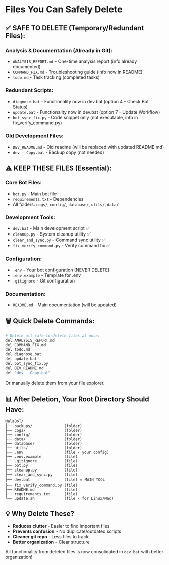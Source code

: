 # Files You Can Safely Delete

## ✅ SAFE TO DELETE (Temporary/Redundant Files):

### Analysis & Documentation (Already in Git):
- `ANALYSIS_REPORT.md` - One-time analysis report (info already documented)
- `COMMAND_FIX.md` - Troubleshooting guide (info now in README)
- `todo.md` - Task tracking (completed tasks)

### Redundant Scripts:
- `diagnose.bat` - Functionality now in dev.bat (option 4 - Check Bot Status)
- `update.bat` - Functionality now in dev.bat (option 7 - Update Workflow)
- `bot_sync_fix.py` - Code snippet only (not executable, info in fix_verify_command.py)

### Old Development Files:
- `DEV_README.md` - Old readme (will be replaced with updated README.md)
- `dev - Copy.bat` - Backup copy (not needed)

## ⚠️ KEEP THESE FILES (Essential):

### Core Bot Files:
- `bot.py` - Main bot file
- `requirements.txt` - Dependencies
- All folders: `cogs/`, `config/`, `database/`, `utils/`, `data/`

### Development Tools:
- `dev.bat` - Main development script ✅
- `cleanup.py` - System cleanup utility ✅
- `clear_and_sync.py` - Command sync utility ✅
- `fix_verify_command.py` - Verify command fix ✅

### Configuration:
- `.env` - Your bot configuration (NEVER DELETE)
- `.env.example` - Template for .env
- `.gitignore` - Git configuration

### Documentation:
- `README.md` - Main documentation (will be updated)

## 🗑️ Quick Delete Commands:

```bash
# Delete all safe-to-delete files at once:
del ANALYSIS_REPORT.md
del COMMAND_FIX.md
del todo.md
del diagnose.bat
del update.bat
del bot_sync_fix.py
del DEV_README.md
del "dev - Copy.bat"
```

Or manually delete them from your file explorer.

## 📊 After Deletion, Your Root Directory Should Have:

```
MalaBoT/
├── backups/              (folder)
├── cogs/                 (folder)
├── config/               (folder)
├── data/                 (folder)
├── database/             (folder)
├── utils/                (folder)
├── .env                  (file - your config)
├── .env.example          (file)
├── .gitignore            (file)
├── bot.py                (file)
├── cleanup.py            (file)
├── clear_and_sync.py     (file)
├── dev.bat               (file) ⭐ MAIN TOOL
├── fix_verify_command.py (file)
├── README.md             (file)
├── requirements.txt      (file)
└── update.sh             (file - for Linux/Mac)
```

## 💡 Why Delete These?

- **Reduces clutter** - Easier to find important files
- **Prevents confusion** - No duplicate/outdated scripts
- **Cleaner git repo** - Less files to track
- **Better organization** - Clear structure

All functionality from deleted files is now consolidated in `dev.bat` with better organization!